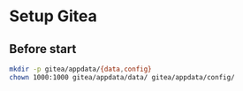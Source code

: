 # Setup Gitea

## Before start

```bash
mkdir -p gitea/appdata/{data,config}
chown 1000:1000 gitea/appdata/data/ gitea/appdata/config/
```

